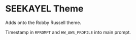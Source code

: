 # SEEKAYEL Theme

Adds onto the Robby Russell theme.

Timestamp in `RPROMPT` and `HW_AWS_PROFILE` into main prompt.

